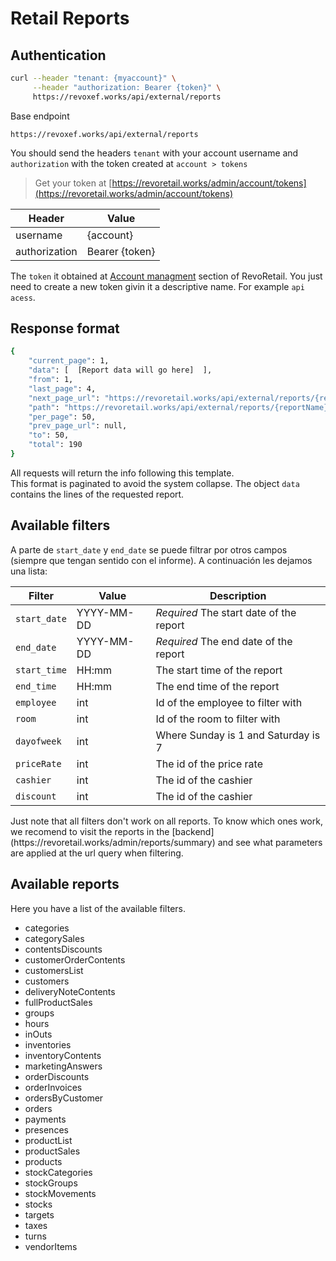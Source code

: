 # Retail Reports

## Authentication 

```sh
curl --header "tenant: {myaccount}" \
     --header "authorization: Bearer {token}" \
     https://revoxef.works/api/external/reports
```

Base endpoint

`https://revoxef.works/api/external/reports`

You should send the headers `tenant` with your account username and `authorization` with the token created at `account > tokens`

> Get your token at [https://revoretail.works/admin/account/tokens](https://revoretail.works/admin/account/tokens)

Header        | Value
--------------|-----------
username      | {account}
authorization | Bearer {token}


The `token` it obtained at [Account managment](https://revoretail.works/admin/account/tokens) section of RevoRetail. You just need to create a new token givin it a descriptive name. For example `api acess`.


## Response format

```sh
{
    "current_page": 1,
    "data": [  [Report data will go here]  ],
    "from": 1,
    "last_page": 4,
    "next_page_url": "https://revoretail.works/api/external/reports/{reportName}?page=2",
    "path": "https://revoretail.works/api/external/reports/{reportName}",
    "per_page": 50,
    "prev_page_url": null,
    "to": 50,
    "total": 190
}
```

All requests will return the info following this template.       
This format is paginated to avoid the system collapse. The object `data` contains the lines of the requested report.



## Available filters
A parte de `start_date` y `end_date` se puede filtrar por otros campos (siempre que tengan sentido con el informe). A continuación les dejamos una lista:

Filter        | Value      | Description
--------------|------------|--------------
`start_date`  | YYYY-MM-DD | *Required* The start date of the report 
`end_date`    | YYYY-MM-DD | *Required* The end date of the report
`start_time`  | HH:mm      | The start time of the report 
`end_time`    | HH:mm      | The end time of the report 
`employee`    | int        | Id of the employee to filter with
`room`        | int        | Id of the room to filter with
`dayofweek`   | int        | Where Sunday is 1 and Saturday is 7
`priceRate`   | int        | The id of the price rate
`cashier`     | int        | The id of the cashier
`discount`    | int        | The id of the cashier


<aside class="notice">
Just note that all filters don't work on all reports. To know which ones work, we recomend to visit the reports in the [backend](https://revoretail.works/admin/reports/summary) and see what parameters are applied at the url query when filtering.
</aside>


## Available reports

Here you have a list of the available filters.

* categories
* categorySales
* contentsDiscounts
* customerOrderContents
* customersList
* customers
* deliveryNoteContents
* fullProductSales
* groups
* hours
* inOuts
* inventories
* inventoryContents
* marketingAnswers
* orderDiscounts
* orderInvoices
* ordersByCustomer
* orders
* payments
* presences
* productList
* productSales
* products
* stockCategories
* stockGroups
* stockMovements
* stocks
* targets
* taxes
* turns
* vendorItems